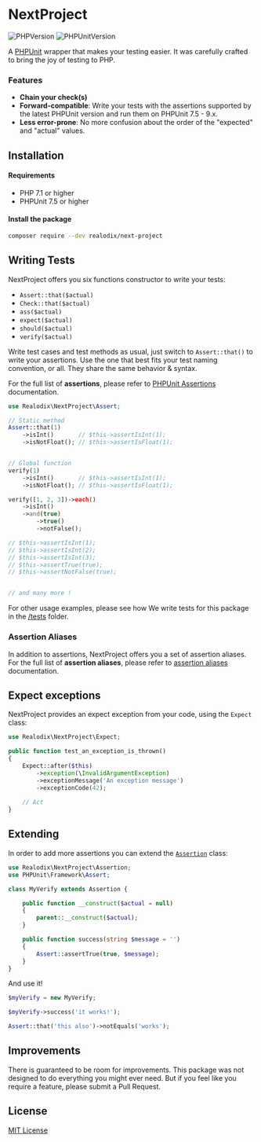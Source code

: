 # NextProject

![PHPVersion](https://img.shields.io/badge/PHP-^7.1|^8-777BB4.svg?style=flat-square)
![PHPUnitVersion](https://img.shields.io/badge/PHPUnit-^7.5|^8|^9-3C9CD7.svg?style=flat-square)

A [PHPUnit](https://phpunit.de/) wrapper that makes your testing easier. It was carefully crafted to bring the joy of testing to PHP.

### Features
- **Chain your check(s)**
- **Forward-compatible**: Write your tests with the assertions supported by the latest PHPUnit version and run them on PHPUnit 7.5 - 9.x.
- **Less error-prone**: No more confusion about the order of the "expected" and "actual" values.

## Installation

#### Requirements

- PHP 7.1 or higher
- PHPUnit 7.5 or higher

#### Install the package

```sh
composer require --dev realodix/next-project
```

## Writing Tests

NextProject offers you six functions constructor to write your tests: 

- `Assert::that($actual)`
- `Check::that($actual)`
- `ass($actual)`
- `expect($actual)`
- `should($actual)`
- `verify($actual)`

Write test cases and test methods as usual, just switch to `Assert::that()` to write your
assertions. Use the one that best fits your test naming convention, or all. They share the
same behavior & syntax.

For the full list of **assertions**, please refer to [PHPUnit Assertions](https://phpunit.readthedocs.io/en/9.5/assertions.html) documentation.

```php
use Realodix\NextProject\Assert;

// Static method
Assert::that(1)
    ->isInt()       // $this->assertIsInt(1);
    ->isNotFloat(); // $this->assertIsFloat(1);


// Global function
verify(1)
    ->isInt()       // $this->assertIsInt(1);
    ->isNotFloat(); // $this->assertIsFloat(1);

verify([1, 2, 3])->each()
    ->isInt()
    ->and(true)
        ->true()
        ->notFalse();

// $this->assertIsInt(1);
// $this->assertIsInt(2);
// $this->assertIsInt(3);
// $this->assertTrue(true);
// $this->assertNotFalse(true);


// and many more !
```

For other usage examples, please see how We write tests for this package in the [/tests](/tests/Unit) folder.

### Assertion Aliases

In addition to assertions, NextProject offers you a set of assertion aliases. For the full list of **assertion aliases**, please refer to [assertion aliases](/docs/AssertionAliases.md) documentation.

## Expect exceptions

NextProject provides an expect exception from your code, using the `Expect` class:

```php
use Realodix\NextProject\Expect;

public function test_an_exception_is_thrown()
{
    Expect::after($this)
        ->exception(\InvalidArgumentException)
        ->exceptionMessage('An exception message')
        ->exceptionCode(42);
    
    // Act
}
```

## Extending

In order to add more assertions you can extend the [`Assertion`](/src/Assertion.php) class:

```php
use Realodix\NextProject\Assertion;
use PHPUnit\Framework\Assert;

class MyVerify extends Assertion {

    public function __construct($actual = null)
    {
        parent::__construct($actual);
    }

    public function success(string $message = '')
    {
        Assert::assertTrue(true, $message);
    }
}
```

And use it!

```php
$myVerify = new MyVerify;

$myVerify->success('it works!');

Assert::that('this also')->notEquals('works');
```

## Improvements

There is guaranteed to be room for improvements. This package was not designed to do
everything you might ever need. But if you feel like you require a feature, please submit
a Pull Request.

## License

[MIT License](/LICENSE)
